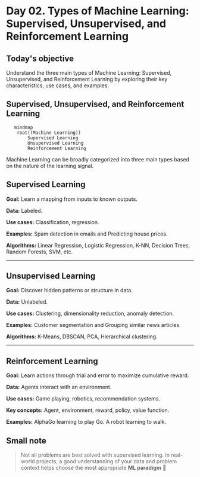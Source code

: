 # Day 02. Types of Machine Learning: Supervised, Unsupervised, and Reinforcement Learning

## Today's objective
Understand the three main types of Machine Learning: Supervised, Unsupervised, and Reinforcement Learning by exploring their key characteristics, use cases, and examples.

## Supervised, Unsupervised, and Reinforcement Learning

```mermaid
   mindmap
    root((Machine Learning))
        Supervised Learning 
        Unsupervised Learning 
        Reinforcement Learning 
```
Machine Learning can be broadly categorized into three main types based on the nature of the learning signal.

## Supervised Learning 

**Goal:** Learn a mapping from inputs to known outputs.

**Data:** Labeled.

**Use cases:**  Classification, regression.

**Examples:** Spam detection in emails and Predicting house prices.

**Algorithms:** Linear Regression, Logistic Regression, K-NN, Decision Trees, Random Forests, SVM, etc.

---

## Unsupervised Learning 

**Goal:** Discover hidden patterns or structure in data.

**Data:** Unlabeled.

**Use cases:**  Clustering, dimensionality reduction, anomaly detection.

**Examples:** Customer segmentation and Grouping similar news articles.

**Algorithms:** K-Means, DBSCAN, PCA, Hierarchical clustering.

---

## Reinforcement Learning
**Goal:** Learn actions through trial and error to maximize cumulative reward.

**Data:** Agents interact with an environment.

**Use cases:** Game playing, robotics, recommendation systems.

**Key concepts:** Agent, environment, reward, policy, value function.

**Examples:** AlphaGo learning to play Go. A robot learning to walk.

## Small note
>Not all problems are best solved with supervised learning. In real-world projects, a good understanding of your data and problem context helps choose the most appropriate **ML paradigm** 🌱